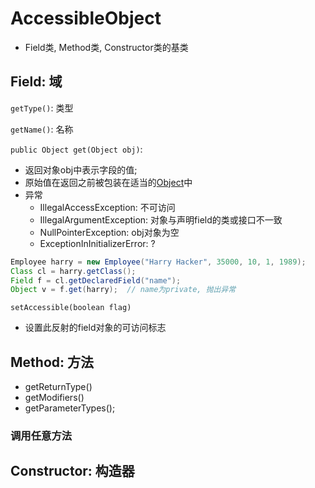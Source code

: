 # AccessibleObject

- Field类, Method类, Constructor类的基类

## Field: 域

`getType()`: 类型

`getName()`: 名称

`public Object get(Object obj)`: 

- 返回对象obj中表示字段的值; 
- 原始值在返回之前被包装在适当的[Object]()中
- 异常
  - IllegalAccessException: 不可访问
  - IllegalArgumentException: 对象与声明field的类或接口不一致
  - NullPointerException: obj对象为空
  - ExceptionInInitializerError: ?

```java
Employee harry = new Employee("Harry Hacker", 35000, 10, 1, 1989);
Class cl = harry.getClass();
Field f = cl.getDeclaredField("name");
Object v = f.get(harry);  // name为private, 抛出异常
```

`setAccessible(boolean flag)`

- 设置此反射的field对象的可访问标志

## Method: 方法

- getReturnType()
- getModifiers()
- getParameterTypes();

### 调用任意方法

## Constructor: 构造器
